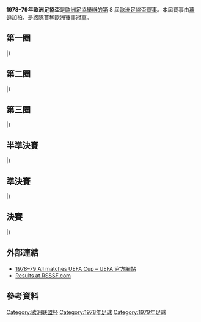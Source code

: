 **1978–79年歐洲足協盃**是[歐洲足協舉辦的第](https://zh.wikipedia.org/wiki/歐洲足協 "wikilink")
8
屆[歐洲足協盃賽事](https://zh.wikipedia.org/wiki/歐洲足協盃 "wikilink")。本屆賽事由[慕遜加柏](https://zh.wikipedia.org/wiki/門興格拉德巴赫足球俱樂部 "wikilink")，是該隊首奪歐洲賽事冠軍。

## 第一圈

|}

## 第二圈

|}

## 第三圈

|}

## 半準決賽

|}

## 準決賽

|}

## 決賽

|}

## 外部連結

  - [1978–79 All matches UEFA Cup – UEFA
    官方網站](http://www.uefa.com/uefaeuropaleague/season=1978/matches/all/index.html)
  - [Results at RSSSF.com](http://www.rsssf.com/ec/ec197879.html#uefa)

## 參考資料

[Category:欧洲联盟杯](https://zh.wikipedia.org/wiki/Category:欧洲联盟杯 "wikilink")
[Category:1978年足球](https://zh.wikipedia.org/wiki/Category:1978年足球 "wikilink")
[Category:1979年足球](https://zh.wikipedia.org/wiki/Category:1979年足球 "wikilink")